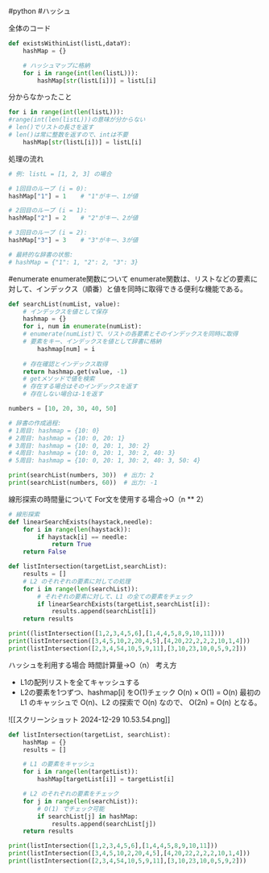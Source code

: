 #python #ハッシュ

全体のコード

```python
def existsWithinList(listL,dataY):
    hashMap = {}

    # ハッシュマップに格納
    for i in range(int(len(listL))):
        hashMap[str(listL[i])] = listL[i]
```

分からなかったこと
````python
for i in range(int(len(listL))): 
#range(int(len(listL)))の意味が分からない
# len()でリストの長さを返す
# len()は常に整数を返すので、intは不要
    hashMap[str(listL[i])] = listL[i]
````

処理の流れ
````python
# 例: listL = [1, 2, 3] の場合

# 1回目のループ (i = 0):
hashMap["1"] = 1    # "1"がキー、1が値

# 2回目のループ (i = 1):
hashMap["2"] = 2    # "2"がキー、2が値

# 3回目のループ (i = 2):
hashMap["3"] = 3    # "3"がキー、3が値

# 最終的な辞書の状態:
# hashMap = {"1": 1, "2": 2, "3": 3}
````

#enumerate
enumerate関数について
enumerate関数は、リストなどの要素に対して、インデックス（順番）と値を同時に取得できる便利な機能である。

```python
def searchList(numList, value):
    # インデックスを値として保存
    hashmap = {}
    for i, num in enumerate(numList):
    # enumerate(numList)で、リストの各要素とそのインデックスを同時に取得
    # 要素をキー、インデックスを値として辞書に格納
        hashmap[num] = i
    
    # 存在確認とインデックス取得
    return hashmap.get(value, -1)
    # getメソッドで値を検索 
    # 存在する場合はそのインデックスを返す
	# 存在しない場合は-1を返す    

numbers = [10, 20, 30, 40, 50]

# 辞書の作成過程:
# 1周目: hashmap = {10: 0}
# 2周目: hashmap = {10: 0, 20: 1}
# 3周目: hashmap = {10: 0, 20: 1, 30: 2}
# 4周目: hashmap = {10: 0, 20: 1, 30: 2, 40: 3}
# 5周目: hashmap = {10: 0, 20: 1, 30: 2, 40: 3, 50: 4}

print(searchList(numbers, 30))  # 出力: 2
print(searchList(numbers, 60))  # 出力: -1
```

線形探索の時間量について
For文を使用する場合→O（n ** 2）

```python
# 線形探索
def linearSearchExists(haystack,needle):
    for i in range(len(haystack)):
        if haystack[i] == needle:
            return True
    return False

def listIntersection(targetList,searchList):
    results = []
    # L2 のそれぞれの要素に対しての処理
    for i in range(len(searchList)):
        # それぞれの要素に対して、L1 の全ての要素をチェック
        if linearSearchExists(targetList,searchList[i]):
            results.append(searchList[i])
    return results

print((listIntersection([1,2,3,4,5,6],[1,4,4,5,8,9,10,11])))
print(listIntersection([3,4,5,10,2,20,4,5],[4,20,22,2,2,2,10,1,4]))
print(listIntersection([2,3,4,54,10,5,9,11],[3,10,23,10,0,5,9,2]))
```

ハッシュを利用する場合
時間計算量→O（n）
考え方
- L1の配列リストを全てキャッシュする
- L2の要素を1つずつ、hashmap[i] をO(1)チェック O(n) × O(1) = O(n) 		最初の L1 のキャッシュで O(n)、L2 の探索で O(n) なので、
	  O(2n) = O(n) となる。

![[スクリーンショット 2024-12-29 10.53.54.png]]

```python
def listIntersection(targetList, searchList):
    hashMap = {}
    results = []

    # L1 の要素をキャッシュ
    for i in range(len(targetList)):
        hashMap[targetList[i]] = targetList[i]

    # L2 のそれぞれの要素をチェック
    for j in range(len(searchList)):
        # O(1) でチェック可能
        if searchList[j] in hashMap:
            results.append(searchList[j])
    return results

print(listIntersection([1,2,3,4,5,6],[1,4,4,5,8,9,10,11]))
print(listIntersection([3,4,5,10,2,20,4,5],[4,20,22,2,2,2,10,1,4]))
print(listIntersection([2,3,4,54,10,5,9,11],[3,10,23,10,0,5,9,2]))
```
